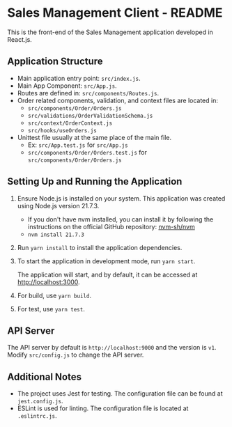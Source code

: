 # Sales Management Client - README

This is the front-end of the Sales Management application developed in React.js.

## Application Structure

- Main application entry point: `src/index.js`.
- Main App Component: `src/App.js`.
- Routes are defined in: `src/components/Routes.js`.
- Order related components, validation, and context files are located in:
  - `src/components/Order/Orders.js`
  - `src/validations/OrderValidationSchema.js`
  - `src/context/OrderContext.js`
  - `src/hooks/useOrders.js`
- Unittest file usually at the same place of the main file.
  + Ex: `src/App.test.js` for `src/App.js`
  + `src/components/Order/Orders.test.js` for `src/components/Order/Orders.js`

## Setting Up and Running the Application

1. Ensure Node.js is installed on your system. This application was created using Node.js version 21.7.3.
    + If you don't have nvm installed, you can install it by following the instructions on the official GitHub repository: [nvm-sh/nvm](https://github.com/nvm-sh/nvm#installing-and-updating)
    + `nvm install 21.7.3`
2. Run `yarn install` to install the application dependencies.
3. To start the application in development mode, run `yarn start`.

    The application will start, and by default, it can be accessed at [http://localhost:3000](http://localhost:3000).

4. For build, use `yarn build`.
5. For test, use `yarn test`.

## API Server

The API server by default is `http://localhost:9000` and the version is `v1`. Modify `src/config.js` to change the API server.

## Additional Notes

- The project uses Jest for testing. The configuration file can be found at `jest.config.js`.
- ESLint is used for linting. The configuration file is located at `.eslintrc.js`.
